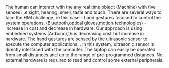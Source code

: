 The human can interact with the any real time object (Machine) with five senses i..e sight, hearing, smell, taste and touch.
There are several ways to face the HMI challenge, in this case - hand gestures focused to control the system operations. (Bluetooth,optical gloves,motion technologies) - increase in cost and decrease in hardware.
Our approach is using embedded systems (Arduino),thus decreasing cost but increase in hardware.
The hand gestures are sensed by the ultrasonic sensor to execute the computer applications. . In this system, ultrasonic sensor is directly interfaced with the computer.
The laptop can easily be operated from small distances and up to the range of pre-programmed distances. No external hardware is required to read and control some external peripherals. 


